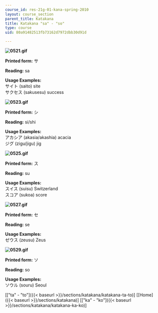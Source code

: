 ```yaml
---
course_id: res-21g-01-kana-spring-2010
layout: course_section
parent_title: Katakana
title: Katakana "sa" - "so"
type: course
uid: 80a91482513fb73162d7972dbb30d91d

---
```


**![0521.gif](/coursemedia/res-21g-01-kana-spring-2010/e79da9ed1859c7750b327ac485e45e8d_0521.gif)**

**Printed form:** サ

**Reading:** sa

**Usage Examples:**  
サイト (saito) site  
サクセス (sakusesu) success

**![0523.gif](/coursemedia/res-21g-01-kana-spring-2010/6ad705d3d9014dda423bfaeeef1c590d_0523.gif)**

**Printed form:** シ

**Reading:** si/shi

**Usage Examples:**  
アカシア (akasia/akashia) acacia  
ジグ (zigu/jigu) jig

**![0525.gif](/coursemedia/res-21g-01-kana-spring-2010/8c359038dc79ab7de1f0047b54d7d2e3_0525.gif)**

**Printed form:** ス

**Reading:** su

**Usage Examples:**  
スイス (suisu) Switzerland  
スコア (sukoa) score

**![0527.gif](/coursemedia/res-21g-01-kana-spring-2010/ccb45790e3c971e1e2cf654557afbdbe_0527.gif)**

**Printed form:** セ

**Reading:** se

**Usage Examples:**  
ゼウス (zeusu) Zeus

**![0529.gif](/coursemedia/res-21g-01-kana-spring-2010/be3cb1b0c2cc0ea2871d8b415135300e_0529.gif)**

**Printed form:** ソ

**Reading:** so

**Usage Examples:**  
ソウル (souru) Seoul

  
\[["ta" - "to"]({{< baseurl >}}/sections/katakana/katakana-ta-to)\] \[[Home]({{< baseurl >}}/sections/katakana)\] \[["ka" - "ko"]({{< baseurl >}}/sections/katakana/katakana-ka-ko)\]